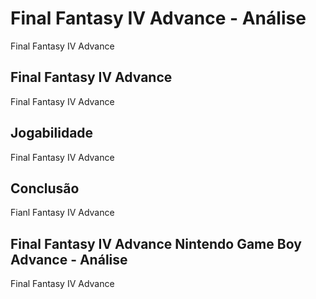 ---
---

# Final Fantasy IV Advance - Análise

Final Fantasy IV Advance

## Final Fantasy IV Advance

Final Fantasy IV Advance

## Jogabilidade

Final Fantasy IV Advance

## Conclusão

Fianl Fantasy IV Advance

## Final Fantasy IV Advance Nintendo Game Boy Advance - Análise

Final Fantasy IV Advance
